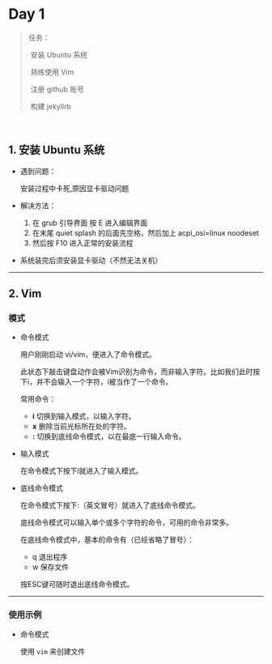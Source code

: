 # Day 1

> 任务：
>
> ​	安装 Ubuntu 系统
>
> ​	熟练使用 Vim
>
> ​	注册 github 账号
>
> ​	构建 jekyllrb

​	



## 1. 安装 Ubuntu 系统

* 遇到问题：

  安装过程中卡死,原因显卡驱动问题

* 解决方法：

  1. 在 grub 引导界面 按 E 进入编辑界面
  2. 在末尾 quiet splash 的后面先空格，然后加上 acpi_osi=linux noodeset
  3. 然后按 F10 进入正常的安装流程

* 系统装完后须安装显卡驱动（不然无法关机）

---



## 2. Vim

### 模式

* 命令模式

  用户刚刚启动 vi/vim，便进入了命令模式。

  此状态下敲击键盘动作会被Vim识别为命令，而非输入字符。比如我们此时按下i，并不会输入一个字符，i被当作了一个命令。

  常用命令：

  * **i** 切换到输入模式，以输入字符。
  * **x** 删除当前光标所在处的字符。
  * **:** 切换到底线命令模式，以在最底一行输入命令。



* 输入模式

  在命令模式下按下i就进入了输入模式。



* 底线命令模式

  在命令模式下按下:（英文冒号）就进入了底线命令模式。

  底线命令模式可以输入单个或多个字符的命令，可用的命令非常多。

  在底线命令模式中，基本的命令有（已经省略了冒号）：

  * q 退出程序
  * w 保存文件

  按ESC键可随时退出底线命令模式。

---



### 使用示例

* 命令模式

  使用 `vim` 来创建文件

  ```
  
  ```

  

